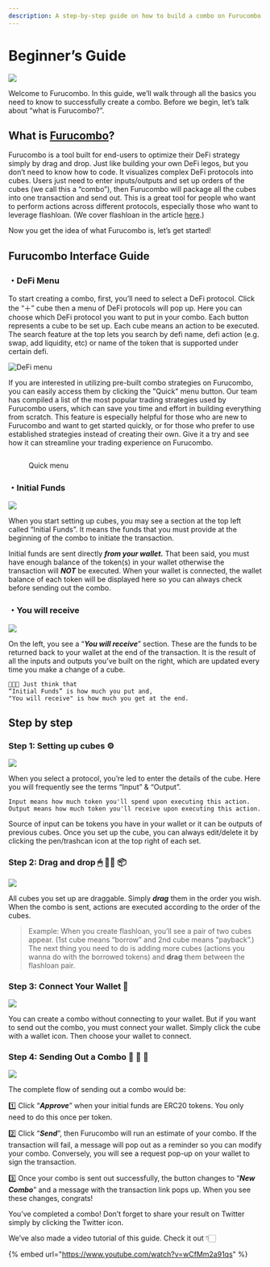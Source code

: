 ```yaml
---
description: A step-by-step guide on how to build a combo on Furucombo!
---
```


# Beginner’s Guide

![](<../../.gitbook/assets/image (3) (1).png>)

Welcome to Furucombo. In this guide, we’ll walk through all the basics you need to know to successfully create a combo. Before we begin, let’s talk about “what is Furucombo?”.

## What is [Furucombo](https://furucombo.app/)?

Furucombo is a tool built for end-users to optimize their DeFi strategy simply by drag and drop. Just like building your own DeFi legos, but you don’t need to know how to code. It visualizes complex DeFi protocols into cubes. Users just need to enter inputs/outputs and set up orders of the cubes (we call this a “combo”), then Furucombo will package all the cubes into one transaction and send out. This is a great tool for people who want to perform actions across different protocols, especially those who want to leverage flashloan. (We cover flashloan in the article [here](https://medium.com/furucombo/create-flashloan-combo-on-furucombo-c7c3b23267f0).)

Now you get the idea of what Furucombo is, let’s get started!

## Furucombo Interface Guide <a href="#229e" id="229e"></a>

### ・DeFi Menu <a href="#e7c5" id="e7c5"></a>

To start creating a combo, first, you’ll need to select a DeFi protocol. Click the “＋” cube then a menu of DeFi protocols will pop up. Here you can choose which DeFi protocol you want to put in your combo. Each button represents a cube to be set up. Each cube means an action to be executed. The search feature at the top lets you search by defi name, defi action (e.g. swap, add liquidity, etc) or name of the token that is supported under certain defi.

![DeFi menu](<../../.gitbook/assets/image (27).png>)

If you are interested in utilizing pre-built combo strategies on Furucombo, you can easily access them by clicking the "Quick" menu button. Our team has compiled a list of the most popular trading strategies used by Furucombo users, which can save you time and effort in building everything from scratch. This feature is especially helpful for those who are new to Furucombo and want to get started quickly, or for those who prefer to use established strategies instead of creating their own. Give it a try and see how it can streamline your trading experience on Furucombo.

<figure><img src="../../.gitbook/assets/Screenshot 2023-05-15 at 4.00.57 PM.png" alt=""><figcaption><p>Quick menu</p></figcaption></figure>

### ・Initial Funds <a href="#1bcf" id="1bcf"></a>

![](<../../.gitbook/assets/image (31).png>)

When you start setting up cubes, you may see a section at the top left called “Initial Funds”. It means the funds that you must provide at the beginning of the combo to initiate the transaction.

Initial funds are sent directly _**from your wallet.**_ That been said, you must have enough balance of the token(s) in your wallet otherwise the transaction will _**NOT**_ be executed. When your wallet is connected, the wallet balance of each token will be displayed here so you can always check before sending out the combo.

### ・You will receive <a href="#5cd0" id="5cd0"></a>

![](<../../.gitbook/assets/image (22).png>)



On the left, you see a “_**You will receive**_” section. These are the funds to be returned back to your wallet at the end of the transaction. It is the result of all the inputs and outputs you’ve built on the right, which are updated every time you make a change of a cube.

```
👩🏻‍🏫 Just think that 
“Initial Funds” is how much you put and, 
"You will receive" is how much you get at the end.
```

## Step by step <a href="#2fb4" id="2fb4"></a>

### Step 1: Setting up cubes ⚙️ <a href="#0903" id="0903"></a>

![](<../../.gitbook/assets/image (19).png>)

When you select a protocol, you’re led to enter the details of the cube. Here you will frequently see the terms “Input” & “Output”.

```
Input means how much token you'll spend upon executing this action.
Output means how much token you'll receive upon executing this action.
```

Source of input can be tokens you have in your wallet or it can be outputs of previous cubes. Once you set up the cube, you can always edit/delete it by clicking the pen/trashcan icon at the top right of each set.

### Step 2: Drag and drop 🖱 ✋🏻 📦 <a href="#5853" id="5853"></a>

![](../../.gitbook/assets/1\_IoY6IDMU4sMF-3GcuoeBMw.gif)

All cubes you set up are draggable. Simply _**drag**_ them in the order you wish. When the combo is sent, actions are executed according to the order of the cubes.

> Example: When you create flashloan, you’ll see a pair of two cubes appear. (1st cube means “borrow” and 2nd cube means “payback”.) The next thing you need to do is adding more cubes (actions you wanna do with the borrowed tokens) and **drag** them between the flashloan pair.

### Step 3: Connect Your Wallet 👛 <a href="#f5ac" id="f5ac"></a>

![](../../.gitbook/assets/1\_OQuSodPu0Ues59xxPALG0Q.gif)

You can create a combo without connecting to your wallet. But if you want to send out the combo, you must connect your wallet. Simply click the cube with a wallet icon. Then choose your wallet to connect.

### Step 4: Sending Out a Combo 🔗 🎉 🎁 <a href="#bafb" id="bafb"></a>

![](../../.gitbook/assets/1\_N7oVqm9E2XX-Z8VaWws52A.gif)

The complete flow of sending out a combo would be:

1️⃣ Click “_**Approve**_” when your initial funds are ERC20 tokens. You only need to do this once per token.

2️⃣ Click “_**Send**_”, then Furucombo will run an estimate of your combo. If the transaction will fail, a message will pop out as a reminder so you can modify your combo. Conversely, you will see a request pop-up on your wallet to sign the transaction.

3️⃣ Once your combo is sent out successfully, the button changes to “_**New Combo**_” and a message with the transaction link pops up. When you see these changes, congrats!

You’ve completed a combo! Don’t forget to share your result on Twitter simply by clicking the Twitter icon.

We’ve also made a video tutorial of this guide. Check it out 👇🏻

{% embed url="https://www.youtube.com/watch?v=wCfMm2a91qs" %}

## &#x20;<a href="#c2c7" id="c2c7"></a>

